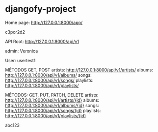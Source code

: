 # djangofy-project

Home page:
http://127.0.0.1:8000/app/

c3por2d2

API Root:
http://127.0.0.1:8000/api/v1

admin:
Veronica 

User:
usertest1 

MÉTODOS GET, POST
artists: http://127.0.0.1:8000/api/v1/artists/
albums: http://127.0.0.1:8000/api/v1/albums/
songs: http://127.0.0.1:8000/api/v1/songs/
playlists: http://127.0.0.1:8000/api/v1/playlists/

MÉTODOS: GET, PUT, PATCH, DELETE
artists: http://127.0.0.1:8000/api/v1/artists/{id}
albums: http://127.0.0.1:8000/api/v1/albums/{id}
songs: http://127.0.0.1:8000/api/v1/songs/{id}
playlists: http://127.0.0.1:8000/api/v1/playlists/{id}

 abc123
